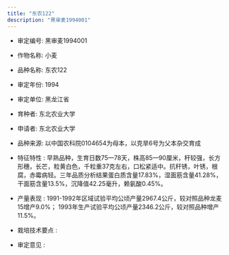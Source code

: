 ```yaml
---
title: "东农122"
description: "黑审麦1994001"
---
```

* 审定编号:  黑审麦1994001

*  作物名称:  小麦

*  品种名称:  东农122

*  审定年份:  1994

*  审定单位:  黑龙江省

* 育种者:  东北农业大学

*  申请者:  东北农业大学

*  品种来源:  以中国农科院0104654为母本，以克旱6号为父本杂交育成

*  特征特性 : 
早熟品种，生育日数75—78天，株高85—90厘米，秆较强，长方形穗，长芒，粒黄白色，千粒重37克左右，口松紧适中。抗秆锈，叶锈，根腐，赤霉病轻。三年品质分析结果蛋白质含量17.83%，湿面筋含量41.28%，干面筋含量13.5%，沉降值42.25毫升，赖氨酸0.45%。
 
*  产量表现 : 
1991-1992年区域试验平均公顷产量2967.4公斤，较对照品种龙麦15增产9.0%； 1993年生产试验平均公顷产量2346.2公斤，较对照品种增产11.5%。

*  栽培技术要点 : 


*  审定意见 : 

